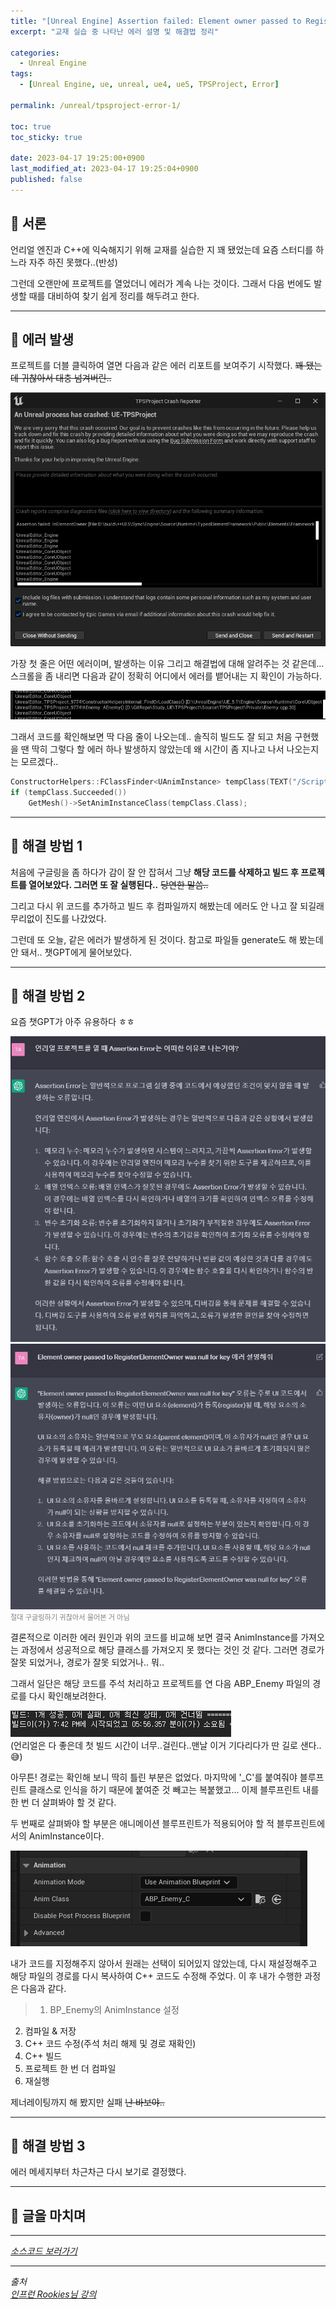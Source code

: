 ```yaml
---
title: "[Unreal Engine] Assertion failed: Element owner passed to RegisterElementOwner was null for key 에러 고치기"
excerpt: "교재 실습 중 나타난 에러 설명 및 해결법 정리"

categories:
  - Unreal Engine
tags:
  - [Unreal Engine, ue, unreal, ue4, ue5, TPSProject, Error]

permalink: /unreal/tpsproject-error-1/

toc: true
toc_sticky: true

date: 2023-04-17 19:25:00+0900
last_modified_at: 2023-04-17 19:25:04+0900
published: false
---
```


## 👻 서론
언리얼 엔진과 C++에 익숙해지기 위해 교재를 실습한 지 꽤 됐었는데 요즘 스터디를 하느라 자주 하진 못했다..(반성)

그런데 오랜만에 프로젝트를 열었더니 에러가 계속 나는 것이다. 그래서 다음 번에도 발생할 때를 대비하여 찾기 쉽게 정리를 해두려고 한다.

***

## 👻 에러 발생
프로젝트를 더블 클릭하여 열면 다음과 같은 에러 리포트를 보여주기 시작했다. ~~꽤 됐는데 귀찮아서 대충 넘겨버린..~~

![Alt Text](/assets/images/posts_img/engines/unreal/tpsproject-error-1/error1.PNG)   

가장 첫 줄은 어떤 에러이며, 발생하는 이유 그리고 해결법에 대해 알려주는 것 같은데... 스크롤을 좀 내리면 다음과 같이 정확히 어디에서 에러를 뱉어내는 지 확인이 가능하다.

![Alt Text](/assets/images/posts_img/engines/unreal/tpsproject-error-1/error2.PNG)   

그래서 코드를 확인해보면 딱 다음 줄이 나오는데.. 솔직히 빌드도 잘 되고 처음 구현했을 땐 딱히 그렇다 할 에러 하나 발생하지 않았는데 왜 시간이 좀 지나고 나서 나오는지는 모르겠다..

```c++
ConstructorHelpers::FClassFinder<UAnimInstance> tempClass(TEXT("/Script/Engine.AnimBlueprint'/Game/Blueprints/ABP_Enemy.ABP_Enemy_C'"));
if (tempClass.Succeeded())
	GetMesh()->SetAnimInstanceClass(tempClass.Class);
```

***

## 👻 해결 방법 1
처음에 구글링을 좀 하다가 감이 잘 안 잡혀서 그냥 **해당 코드를 삭제하고 빌드 후 프로젝트를 열어보았다. 그러면 또 잘 실행된다..** ~~당연한 말씀..~~

그리고 다시 위 코드를 추가하고 빌드 후 컴파일까지 해봤는데 에러도 안 나고 잘 되길래 무리없이 진도를 나갔었다.

그런데 또 오늘, 같은 에러가 발생하게 된 것이다. 참고로 파일들 generate도 해 봤는데 안 돼서.. 챗GPT에게 물어보았다.

***

## 👻 해결 방법 2
요즘 챗GPT가 아주 유용하다 ㅎㅎ

![Alt Text](/assets/images/posts_img/engines/unreal/tpsproject-error-1/gpt1.PNG)   
![Alt Text](/assets/images/posts_img/engines/unreal/tpsproject-error-1/gpt2.PNG)   
<span style="font-size: 0.7rem; color: gray;">절대 구글링하기 귀찮아서 물어본 거 아님</span>

결론적으로 이러한 에러 원인과 위의 코드를 비교해 보면 결국 AnimInstance를 가져오는 과정에서 성공적으로 해당 클래스를 가져오지 못 했다는 것인 것 같다. 그러면 경로가 잘못 되었거나, 경로가 잘못 되었거나.. 뭐..

그래서 일단은 해당 코드를 주석 처리하고 프로젝트를 연 다음 ABP_Enemy 파일의 경로를 다시 확인해보려한다.

![Alt Text](/assets/images/posts_img/engines/unreal/tpsproject-error-1/build.PNG)   
(언리얼은 다 좋은데 첫 빌드 시간이 너무..걸린다..맨날 이거 기다리다가 딴 길로 샌다..😅)

아무튼! 경로는 확인해 보니 딱히 틀린 부분은 없었다. 마지막에 '_C'를 붙여줘야 블루프린트 클래스로 인식을 하기 때문에 붙여준 것 빼고는 복붙했고... 이제 블루프린트 내를 한 번 더 살펴봐야 할 것 같다.

두 번째로 살펴봐야 할 부분은 애니메이션 블루프린트가 적용되어야 할 적 블루프린트에서의 AnimInstance이다.

![Alt Text](/assets/images/posts_img/engines/unreal/tpsproject-error-1/anim-class.PNG)   

내가 코드를 지정해주지 않아서 원래는 선택이 되어있지 않았는데, 다시 재설정해주고 해당 파일의 경로를 다시 복사하여 C++ 코드도 수정해 주었다. 이 후 내가 수행한 과정은 다음과 같다.

> 1. BP_Enemy의 AnimInstance 설정
2. 컴파일 & 저장
3. C++ 코드 수정(주석 처리 해제 및 경로 재확인)
4. C++ 빌드
5. 프로젝트 한 번 더 컴파일
6. 재실행

제너레이팅까지 해 봤지만 실패
~~난 바보야..~~

***

## 👻 해결 방법 3
에러 메세지부터 차근차근 다시 보기로 결정했다.

***

## 👻 글을 마치며


***

_[소스코드 보러가기](https://github.com/choi-dan-di/study_ue/tree/main/UE5/vector-rotator/BP_Rotator)_

***

_출처_   
_[인프런 Rookies님 강의](https://inf.run/TSqC)_   